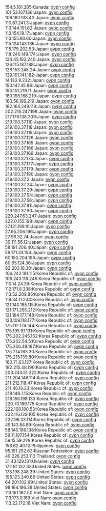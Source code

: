 154.5.181.205:Canada: [ovpn config](vpn/154_5_181_205.ovpn)  
101.53.107.136:Japan: [ovpn config](vpn/101_53_107_136.ovpn)  
106.180.103.43:Japan: [ovpn config](vpn/106_180_103_43.ovpn)  
110.67.241.3:Japan: [ovpn config](vpn/110_67_241_3.ovpn)  
113.144.151.62:Japan: [ovpn config](vpn/113_144_151_62.ovpn)  
113.154.18.17:Japan: [ovpn config](vpn/113_154_18_17.ovpn)  
113.155.80.60:Japan: [ovpn config](vpn/113_155_80_60.ovpn)  
115.124.143.136:Japan: [ovpn config](vpn/115_124_143_136.ovpn)  
115.179.202.53:Japan: [ovpn config](vpn/115_179_202_53.ovpn)  
118.240.149.174:Japan: [ovpn config](vpn/118_240_149_174.ovpn)  
124.45.192.240:Japan: [ovpn config](vpn/124_45_192_240.ovpn)  
126.115.187.188:Japan: [ovpn config](vpn/126_115_187_188.ovpn)  
126.153.245.24:Japan: [ovpn config](vpn/126_153_245_24.ovpn)  
139.101.141.182:Japan: [ovpn config](vpn/139_101_141_182.ovpn)  
14.133.9.232:Japan: [ovpn config](vpn/14_133_9_232.ovpn)  
150.147.45.86:Japan: [ovpn config](vpn/150_147_45_86.ovpn)  
153.151.219.11:Japan: [ovpn config](vpn/153_151_219_11.ovpn)  
180.198.168.219:Japan: [ovpn config](vpn/180_198_168_219.ovpn)  
180.56.196.219:Japan: [ovpn config](vpn/180_56_196_219.ovpn)  
182.164.249.119:Japan: [ovpn config](vpn/182_164_249_119.ovpn)  
202.215.247.198:Japan: [ovpn config](vpn/202_215_247_198.ovpn)  
217.178.138.209:Japan: [ovpn config](vpn/217_178_138_209.ovpn)  
219.100.37.110:Japan: [ovpn config](vpn/219_100_37_110.ovpn)  
219.100.37.118:Japan: [ovpn config](vpn/219_100_37_118.ovpn)  
219.100.37.119:Japan: [ovpn config](vpn/219_100_37_119.ovpn)  
219.100.37.126:Japan: [ovpn config](vpn/219_100_37_126.ovpn)  
219.100.37.165:Japan: [ovpn config](vpn/219_100_37_165.ovpn)  
219.100.37.166:Japan: [ovpn config](vpn/219_100_37_166.ovpn)  
219.100.37.169:Japan: [ovpn config](vpn/219_100_37_169.ovpn)  
219.100.37.174:Japan: [ovpn config](vpn/219_100_37_174.ovpn)  
219.100.37.177:Japan: [ovpn config](vpn/219_100_37_177.ovpn)  
219.100.37.179:Japan: [ovpn config](vpn/219_100_37_179.ovpn)  
219.100.37.190:Japan: [ovpn config](vpn/219_100_37_190.ovpn)  
219.100.37.2:Japan: [ovpn config](vpn/219_100_37_2.ovpn)  
219.100.37.24:Japan: [ovpn config](vpn/219_100_37_24.ovpn)  
219.100.37.29:Japan: [ovpn config](vpn/219_100_37_29.ovpn)  
219.100.37.54:Japan: [ovpn config](vpn/219_100_37_54.ovpn)  
219.100.37.56:Japan: [ovpn config](vpn/219_100_37_56.ovpn)  
219.100.37.81:Japan: [ovpn config](vpn/219_100_37_81.ovpn)  
219.100.37.90:Japan: [ovpn config](vpn/219_100_37_90.ovpn)  
220.247.63.247:Japan: [ovpn config](vpn/220_247_63_247.ovpn)  
222.0.155.198:Japan: [ovpn config](vpn/222_0_155_198.ovpn)  
27.121.199.10:Japan: [ovpn config](vpn/27_121_199_10.ovpn)  
27.95.206.196:Japan: [ovpn config](vpn/27_95_206_196.ovpn)  
27.96.32.74:Japan: [ovpn config](vpn/27_96_32_74.ovpn)  
39.111.56.12:Japan: [ovpn config](vpn/39_111_56_12.ovpn)  
58.191.206.40:Japan: [ovpn config](vpn/58_191_206_40.ovpn)  
59.171.33.154:Japan: [ovpn config](vpn/59_171_33_154.ovpn)  
60.150.204.195:Japan: [ovpn config](vpn/60_150_204_195.ovpn)  
60.65.124.36:Japan: [ovpn config](vpn/60_65_124_36.ovpn)  
92.203.18.30:Japan: [ovpn config](vpn/92_203_18_30.ovpn)  
106.242.181.115:Korea Republic of: [ovpn config](vpn/106_242_181_115.ovpn)  
106.243.118.246:Korea Republic of: [ovpn config](vpn/106_243_118_246.ovpn)  
110.14.24.39:Korea Republic of: [ovpn config](vpn/110_14_24_39.ovpn)  
112.171.8.238:Korea Republic of: [ovpn config](vpn/112_171_8_238.ovpn)  
113.52.209.85:Korea Republic of: [ovpn config](vpn/113_52_209_85.ovpn)  
118.34.11.234:Korea Republic of: [ovpn config](vpn/118_34_11_234.ovpn)  
121.140.185.115:Korea Republic of: [ovpn config](vpn/121_140_185_115.ovpn)  
121.171.255.212:Korea Republic of: [ovpn config](vpn/121_171_255_212.ovpn)  
121.184.177.148:Korea Republic of: [ovpn config](vpn/121_184_177_148.ovpn)  
123.109.118.177:Korea Republic of: [ovpn config](vpn/123_109_118_177.ovpn)  
175.112.176.144:Korea Republic of: [ovpn config](vpn/175_112_176_144.ovpn)  
175.195.97.131:Korea Republic of: [ovpn config](vpn/175_195_97_131.ovpn)  
175.202.245.162:Korea Republic of: [ovpn config](vpn/175_202_245_162.ovpn)  
175.202.54.5:Korea Republic of: [ovpn config](vpn/175_202_54_5.ovpn)  
175.206.48.187:Korea Republic of: [ovpn config](vpn/175_206_48_187.ovpn)  
175.214.163.30:Korea Republic of: [ovpn config](vpn/175_214_163_30.ovpn)  
175.215.139.80:Korea Republic of: [ovpn config](vpn/175_215_139_80.ovpn)  
180.71.63.127:Korea Republic of: [ovpn config](vpn/180_71_63_127.ovpn)  
182.215.48.190:Korea Republic of: [ovpn config](vpn/182_215_48_190.ovpn)  
203.243.51.222:Korea Republic of: [ovpn config](vpn/203_243_51_222.ovpn)  
211.204.146.114:Korea Republic of: [ovpn config](vpn/211_204_146_114.ovpn)  
211.212.118.47:Korea Republic of: [ovpn config](vpn/211_212_118_47.ovpn)  
211.46.16.23:Korea Republic of: [ovpn config](vpn/211_46_16_23.ovpn)  
218.146.7.15:Korea Republic of: [ovpn config](vpn/218_146_7_15.ovpn)  
218.156.198.133:Korea Republic of: [ovpn config](vpn/218_156_198_133.ovpn)  
220.70.189.175:Korea Republic of: [ovpn config](vpn/220_70_189_175.ovpn)  
222.108.180.53:Korea Republic of: [ovpn config](vpn/222_108_180_53.ovpn)  
222.116.129.105:Korea Republic of: [ovpn config](vpn/222_116_129_105.ovpn)  
222.96.33.114:Korea Republic of: [ovpn config](vpn/222_96_33_114.ovpn)  
49.143.84.89:Korea Republic of: [ovpn config](vpn/49_143_84_89.ovpn)  
58.140.198.138:Korea Republic of: [ovpn config](vpn/58_140_198_138.ovpn)  
59.11.187.154:Korea Republic of: [ovpn config](vpn/59_11_187_154.ovpn)  
59.15.59.228:Korea Republic of: [ovpn config](vpn/59_15_59_228.ovpn)  
158.62.40.12:Philippines: [ovpn config](vpn/158_62_40_12.ovpn)  
95.191.252.63:Russian Federation: [ovpn config](vpn/95_191_252_63.ovpn)  
49.228.253.113:Thailand: [ovpn config](vpn/49_228_253_113.ovpn)  
31.43.129.131:Ukraine: [ovpn config](vpn/31_43_129_131.ovpn)  
172.81.132.33:United States: [ovpn config](vpn/172_81_132_33.ovpn)  
173.198.248.39:United States: [ovpn config](vpn/173_198_248_39.ovpn)  
195.123.240.66:United States: [ovpn config](vpn/195_123_240_66.ovpn)  
64.201.102.69:United States: [ovpn config](vpn/64_201_102_69.ovpn)  
98.164.196.28:United States: [ovpn config](vpn/98_164_196_28.ovpn)  
113.161.162.50:Viet Nam: [ovpn config](vpn/113_161_162_50.ovpn)  
113.173.0.169:Viet Nam: [ovpn config](vpn/113_173_0_169.ovpn)  
113.22.172.18:Viet Nam: [ovpn config](vpn/113_22_172_18.ovpn)  
